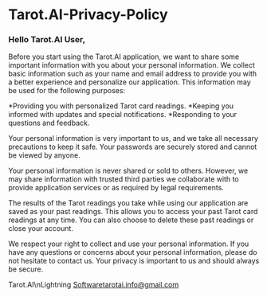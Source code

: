 # Tarot.AI-Privacy-Policy

### Hello Tarot.AI User,

Before you start using the Tarot.AI application, we want to share some important information with you about your personal information. We collect basic information such as your name and email address to provide you with a better experience and personalize our application. This information may be used for the following purposes:

*Providing you with personalized Tarot card readings.
*Keeping you informed with updates and special notifications.
*Responding to your questions and feedback.

Your personal information is very important to us, and we take all necessary precautions to keep it safe. Your passwords are securely stored and cannot be viewed by anyone.

Your personal information is never shared or sold to others. However, we may share information with trusted third parties we collaborate with to provide application services or as required by legal requirements.

The results of the Tarot readings you take while using our application are saved as your past readings. This allows you to access your past Tarot card readings at any time. You can also choose to delete these past readings or close your account.

We respect your right to collect and use your personal information. If you have any questions or concerns about your personal information, please do not hesitate to contact us. Your privacy is important to us and should always be secure.

Tarot.AI\nLightning Softwaretarotai.info@gmail.com
